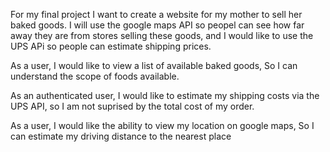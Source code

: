 For my final project I want to create a website for my mother to sell her baked goods. I will use the google maps API so peopel can see how far away they are from stores selling these goods, and I would like to use the UPS APi so people can estimate shipping prices. 


As a user, I would like to view a list of available baked goods, So I can understand the scope of foods available.

As an authenticated user, I would like to estimate my shipping costs via the UPS API, so I am not suprised by the total cost of my order.

As a user, I would like the ability to view my location on google maps, So I can estimate my driving distance to the nearest place 